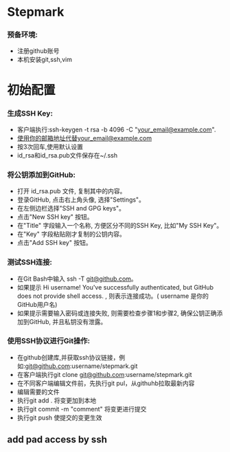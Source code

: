 # Stepmark
### 预备环境:  
- 注册github账号  
- 本机安装git,ssh,vim  

# 初始配置  
 
### 生成SSH Key:  
- 客户端执行:ssh-keygen -t rsa -b 4096 -C "your_email@example.com".  
- 使用你的邮箱地址代替your_email@example.com  
- 按3次回车,使用默认设置  
- id_rsa和id_rsa.pub文件保存在~/.ssh  
### 将公钥添加到GitHub:
- 打开 id_rsa.pub 文件, 复制其中的内容。
- 登录GitHub, 点击右上角头像, 选择"Settings"。
- 在左侧边栏选择"SSH and GPG keys"。
- 点击"New SSH key" 按钮。
- 在"Title" 字段输入一个名称, 方便区分不同的SSH Key, 比如"My SSH Key"。
- 在"Key" 字段粘贴刚才复制的公钥内容。
- 点击"Add SSH key" 按钮。﻿
### 测试SSH连接:
- 在Git Bash中输入 ssh -T git@github.com。
- 如果提示 Hi username! You've successfully authenticated, but GitHub does not provide shell access. , 则表示连接成功。( username 是你的GitHub用户名)
- 如果提示需要输入密码或连接失败, 则需要检查步骤1和步骤2, 确保公钥正确添加到GitHub, 并且私钥没有泄露。
### 使用SSH协议进行Git操作:
- 在github创建库,并获取ssh协议链接，例如:git@github.com:username/stepmark.git
- 在客户端执行git clone git@github.com:username/stepmark.git
- 在不同客户端编辑文件前，先执行git pul，从githuhb拉取最新内容
- 编辑需要的文件
- 执行git add . 将变更加到本地
- 执行git commit -m "comment" 将变更进行提交
- 执行git push 使提交的变更生效 
## add pad access by ssh
